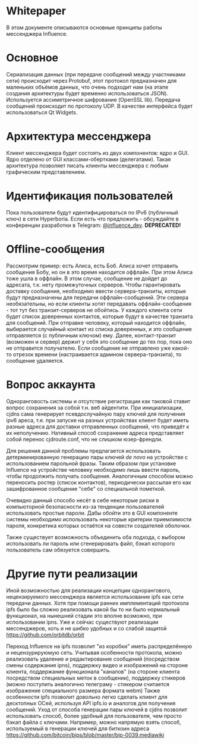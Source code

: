 # Whitepaper
В этом документе описываются основные принципы работы мессенджера Influence.

# Основное

Сериализация данных (при передаче сообщений между участниками сети) происходит через Protobuf, этот протокол предназначен для маленьких объёмов данных, что очень подходит нам (на этапе создания архитектуры будет временно использоваться JSON).
Используется ассиметричное шифрование (OpenSSL lib). Передача сообщений происходит по протоколу UDP. В качестве интерфейса будет использоваться Qt Widgets.

# Архитектура мессенджера

Клиент мессенджера будет состоять из двух компонентов: ядро и GUI. Ядро отделено от GUI классами-обертками (делегатами). Такая архитектура позволяет писать клиенты мессенджера с любым графическим представлением.

# Идентификация пользователей

Пока пользователи будут идентифицироваться по IPv6 (публичный ключ) в сети Hyperboria. Если есть что предложить - обсуждайте в конференции разработки в Telegram: [@influence_dev](https://t.me/influence_dev). **DEPRECATED!**

# Offline-сообщения

Рассмотрим пример: есть Алиса, есть Боб. Алиса хочет отправить сообщения Бобу, но он в это время находится оффлайн. При этом Алиса тоже ушла в оффлайн. В этом случае, сообщение не дойдет до адресата, т.к. нету промежуточных серверов. Чтобы гарантировать доставку сообщения, необходимо ввести сервера-транзиты, которые будут предназначены для передачи оффлайн-сообщений. Эти сервера необязательны, но если клиенты хотят передавать оффлайн-сообщения - тот тут без транзит-серверов не обойтись. У каждого клиента сети будет список доверенных контактов, которые будут в качестве транзита для сообщений. При отправке человеку, который находится оффлайн, выбирается случайный контакт из списка доверенных, и это сообщение отправляется (с публичным ключом) ему. Далее, контакт-транзит (возможен и сервер) держит у себя это сообщение до тех пор, пока оно не отправится получателю. Если сообщение не отправлено уже какой-то отрезок времени (настраивается админом сервера-транзита), то сообщение удаляется.


# Вопрос аккаунта 

Одноранговость системы и отсутствие регистрации как таковой ставит вопрос сохранения за собой т.н. веб айдентити. При инициализации, cjdns сама генерирует псевдослучайную пару ключей для получения ipv6 ареса, т.е. при запуске на разных устройствах клиент будет иметь разные адреса для доставки отправленных сообщений, что приведёт к их неполучению. Нативный способ сохранения адреса представляет собой перенос cjdroute.conf, что не слишком юзер-френдли.

Для решения данной проблемы предлагается использовать детерминированную генерацию пары ключей _de novo_ на устройстве с использованием парольной фразы. Таким образом при установке Influence на устройстве человеку необходимо лишь ввести пароль, чтобы продолжить получать сообщения. Аналогичным способом можно переносить ростер (список контактов), периодически рассылая его как зашифрованное сообщение "себе" со специальной пометкой.

Очевидно данный способо несёт в себе некоторые риски в компьюторной безопасности из-за тенденции пользователей использовать простые пароли. Дабы обойти это в GUI компоненте системы необходимо использовать некоторые критерии приемлимости пароля, конкретика которых остаётся на совести создателей оболочки.

Также существует возможность объединить оба подхода, с выбором использовать ли пароль или сгенерировать файл, бэкап которого пользователь сам обязуется совершить.

# Другие пути реализации

Иной возможностью для реализации концепции однорангового, нецензируемого мессенджера является использование ipfs как сети передачи данных.
Хотя при помощи ранних имплементаций протокола ipfs было бы сложно реализовать какой бы то ни было нормальный функционал, на нынешней стадии это вполне возможно, при использовании ipns. 
Уже и сейчас существуют реализации мессенджеров, хоть и не шибко удобных и со слабой защитой https://github.com/orbitdb/orbit


Переход Influence на ipfs позволит "из коробки" иметь распределённую и нецензурируюмую сеть. Учитывая особенности протокола, можно реализовать удаление и редактирование сообщений (посредством смены содержания ipns), поддержку видео и изображений на стороне клиента, поддержание функционала "каналов" (на стороне клиента посредством специальных меток в сообщении), поддержку стикеров (можно поступить аналогично телеграму - стикером считается изображение специального размера формата webm)
Также особенности ipfs позволит довольно легко сделать клиент для десктопных ОСей, используя API ipfs.io и аналогов для получения сообщений.
Уход от способа генерации пары ключей в cjdns позволит использовать способ, более удобный для пользователя, чем просто бэкап файла с ключами. Например, можно напрямую взять способ, используемый в генерации ключей для биткоин адреса https://github.com/bitcoin/bips/blob/master/bip-0039.mediawiki 

